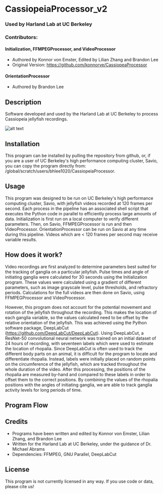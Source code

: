 # CassiopeiaProcessor_v2

### Used by Harland Lab at UC Berkeley

### Contributors:
#### Initialization, FFMPEGProcessor, and VideoProcessor
- Authored by Konnor von Emster, Edited by Lilian Zhang and Brandon Lee
- Original Version: https://github.com/konnorve/CassiopeaProcessor

#### OrientationProcessor
- Authored by Brandon Lee

## Description
Software developed and used by the Harland Lab at UC Berkeley to process Cassiopeia jellyfish recordings. 

![alt text](https://github.com/bhlee1020/CassiopeiaProcessor_v2/blob/main/images/labelled_jelly.gif)

<!--- ## Table of Contents --->

## Installation
This program can be installed by pulling the repository from github, or, if you are a user of UC Berkeley's high performance computing cluster, Savio, you can copy the program directly from: /global/scratch/users/bhlee1020/CassiopeiaProcessor.

## Usage
This program was designed to be run on UC Berkeley's high performance computing cluster, Savio, with jellyfish videos recorded at 120 frames per second. Each process in the pipeline has an associated shell script that executes the Python code in parallel to efficiently process large amounts of data. Initialization is first run on a local computer to verify different parameters. Then, on Savio, FFMPEGProcessor is run and then VideoProcessor. OrientationProcessor can be run on Savio at any time during this pipeline. Videos which are < 120 frames per second may receive variable results.

## How does it work? 
Video recordings are first analyzed to determine parameters best suited for the tracking of ganglia on a particular jellyfish. Pulse times and angle of initiating ganglia were calculated for 30 seconds using the Initialization program. These values were calculated using a gradient of different parameters, such as image grayscale level, pulse thresholds, and refractory periods. Calculations for the full videos are then done on Savio, using FFMPEGProcessor and VideoProcessor.

However, this program does not account for the potential movement and rotation of the jellyfish throughout the recording. This makes the location of each ganglia variable, so the values calculated need to be offset by the relative orientation of the jellyfish. This was achieved using the Python software package, DeepLabCut (https://github.com/DeepLabCut/DeepLabCut). Using DeepLabCut, a ResNet-50 convolutional neural network was trained on an initial dataset of 24 hours of recording, with seventeen labels which were used to estimate the location of rhopalia. Since DeepLabCut is often used to track the different body parts on an animal, it is difficult for the program to locate and differentiate rhopalia. Instead, labels were initially placed on random points on the circumference of the jellyfish, which are tracked throughout the whole duration of the video. After this processing, the positions of the rhopalia are measured by-hand and compared to these labels in order to offset them to the correct positions. By combining the values of the rhopalia positions with the angles of initiating ganglia, we are able to track ganglia activity levels for long periods of time.

## Program Flow

## Credits
- Programs have been written and edited by Konnor von Emster, Lilian Zhang, and Brandon Lee
- Written for the Harland Lab at UC Berkeley, under the guidance of Dr. Michael Abrams
- Dependencies: FFMPEG, GNU Parallel, DeepLabCut

## License
This program is not currently licensed in any way. If you use code or data, please cite us!
